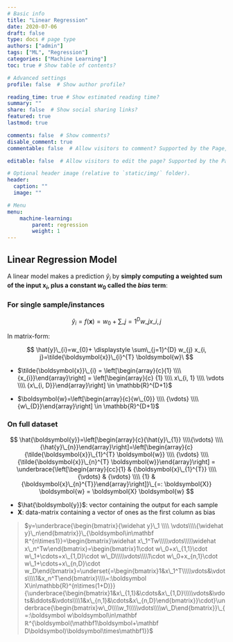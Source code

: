 ```yaml
---
# Basic info
title: "Linear Regression"
date: 2020-07-06
draft: false
type: docs # page type
authors: ["admin"]
tags: ["ML", "Regression"]
categories: ["Machine Learning"]
toc: true # Show table of contents?

# Advanced settings
profile: false  # Show author profile?

reading_time: true # Show estimated reading time?
summary: ""
share: false  # Show social sharing links?
featured: true
lastmod: true

comments: false  # Show comments?
disable_comment: true
commentable: false  # Allow visitors to comment? Supported by the Page, Post, and Docs content types.

editable: false  # Allow visitors to edit the page? Supported by the Page, Post, and Docs content types.

# Optional header image (relative to `static/img/` folder).
header:
  caption: ""
  image: ""

# Menu
menu: 
    machine-learning:
        parent: regression
        weight: 1
---
```


## Linear Regression Model

A linear model makes a prediction $\hat{y}_i$ by **simply computing a weighted sum of the input $\boldsymbol{x}_i$, plus a constant $w_0$ called the _bias_ term**:

### For single sample/instances

$$
\hat{y}_i = f \left( \boldsymbol{x} \right) = w_0 + \sum\_{j=1}^{D}w\_{j} x\_{i, j}
$$

In matrix-form:

$$
\hat{y}\_{i}=w_{0}+ \displaystyle \sum\_{j=1}^{D} w_{j} x_{i, j}=\tilde{\boldsymbol{x}}\_{i}^{T} \boldsymbol{w}\
$$

- $\tilde{\boldsymbol{x}}\_{i} = \left[\begin{array}{c}{1} \\\\ {x_{i}}\end{array}\right] = \left[\begin{array}{c} {1} \\\\ x\_{i, 1} \\\\ \vdots \\\\ {x\_{i, D}}\end{array}\right] \in \mathbb{R}^{D+1}$

- $\boldsymbol{w}=\left[\begin{array}{c}{w\_{0}} \\\\ {\vdots} \\\\ {w\_{D}}\end{array}\right] \in \mathbb{R}^{D+1}$

### On full dataset

$$
\hat{\boldsymbol{y}}=\left[\begin{array}{c}{\hat{y}\_{1}} \\\\{\vdots} \\\\ {\hat{y}\_{n}}\end{array}\right]=\left[\begin{array}{c}{\tilde{\boldsymbol{x}}\_{1}^{T} \boldsymbol{w}} \\\\ {\vdots} \\\\ {\tilde{\boldsymbol{x}}\_{n}^{T} \boldsymbol{w}}\end{array}\right] = \underbrace{\left[\begin{array}{cc}{1} & {\boldsymbol{x}\_{1}^{T}} \\\\ {\vdots} & {\vdots} \\\\ {1} & {\boldsymbol{x}\_{n}^{T}}\end{array}\right]}\_{=: \boldsymbol{X}} \boldsymbol{w} = \boldsymbol{X} \boldsymbol{w}
$$

- $\hat{\boldsymbol{y}}$: vector containing the output for each sample
- $\boldsymbol{X}$: data-matrix containing a vector of ones as the first column as bias

> $y=\underbrace{\begin{bmatrix}{\widehat y}\_1 \\\\ \vdots\\\\{\widehat y}\_n\end{bmatrix}}\_{\boldsymbol\in\mathbf ℝ^{n\times1}}=\begin{bmatrix}\widehat x\_1^Tw\\\\\vdots\\\\\widehat x\_n^Tw\end{bmatrix}=\begin{bmatrix}1\cdot w\_0+x\_{1,1}\cdot w\_1+\cdots+x\_{1,D}\cdot w\_D\\\\\vdots\\\\1\cdot w\_0+x_{n,1}\cdot w\_1+\cdots+x\_{n,D}\cdot w_D\end{bmatrix}=\underset{=\begin{bmatrix}1&x\_1^T\\\\\vdots&\vdots\\\\1&x_n^T\end{bmatrix}\\\\=:\boldsymbol X\in\mathbb{R}^{n\times(1+D)}}{\underbrace{\begin{bmatrix}1&x\_{1,1}&\cdots&x\_{1,D}\\\\\vdots&\vdots&\ddots&\vdots\\\\1&x\_{n,1}&\cdots&x\_{n,D}\end{bmatrix}}\cdot}\underbrace{\begin{bmatrix}w\_0\\\\w_1\\\\\vdots\\\\w\_D\end{bmatrix}}\_{=:\boldsymbol w\boldsymbol\in\mathbf ℝ^{\boldsymbol(\mathbf1\boldsymbol+\mathbf D\boldsymbol)\boldsymbol\times\mathbf1}}$

